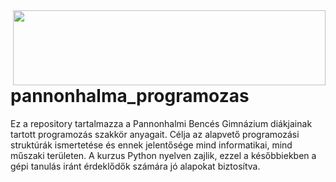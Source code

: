 
<img align="right" width="500" height="120" src="https://apatsagisorfozde.hu/assets/img/final/00_silhouette_transparent.png">

# pannonhalma_programozas

Ez a repository tartalmazza a Pannonhalmi Bencés Gimnázium diákjainak tartott programozás szakkör anyagait. 
Célja az alapvető programozási struktúrák ismertetése és ennek jelentősége mind informatikai, mind műszaki területen.
A kurzus Python nyelven zajlik, ezzel a későbbiekben a gépi tanulás iránt érdeklődők számára jó alapokat biztosítva.


